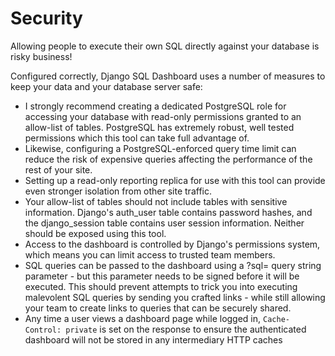 # Security

Allowing people to execute their own SQL directly against your database is risky business!

Configured correctly, Django SQL Dashboard uses a number of measures to keep your data and your database server safe:

- I strongly recommend creating a dedicated PostgreSQL role for accessing your database with read-only permissions granted to an allow-list of tables. PostgreSQL has extremely robust, well tested permissions which this tool can take full advantage of.
- Likewise, configuring a PostgreSQL-enforced query time limit can reduce the risk of expensive queries affecting the performance of the rest of your site.
- Setting up a read-only reporting replica for use with this tool can provide even stronger isolation from other site traffic.
- Your allow-list of tables should not include tables with sensitive information. Django's auth_user table contains password hashes, and the django_session table contains user session information. Neither should be exposed using this tool.
- Access to the dashboard is controlled by Django's permissions system, which means you can limit access to trusted team members.
- SQL queries can be passed to the dashboard using a ?sql= query string parameter - but this parameter needs to be signed before it will be executed. This should prevent attempts to trick you into executing malevolent SQL queries by sending you crafted links - while still allowing your team to create links to queries that can be securely shared.
- Any time a user views a dashboard page while logged in, `Cache-Control: private` is set on the response to ensure the authenticated dashboard will not be stored in any intermediary HTTP caches
